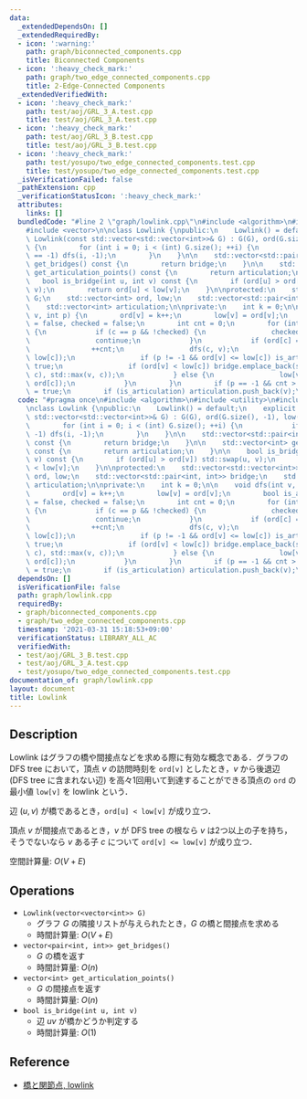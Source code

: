 ```yaml
---
data:
  _extendedDependsOn: []
  _extendedRequiredBy:
  - icon: ':warning:'
    path: graph/biconnected_components.cpp
    title: Biconnected Components
  - icon: ':heavy_check_mark:'
    path: graph/two_edge_connected_components.cpp
    title: 2-Edge-Connected Components
  _extendedVerifiedWith:
  - icon: ':heavy_check_mark:'
    path: test/aoj/GRL_3_A.test.cpp
    title: test/aoj/GRL_3_A.test.cpp
  - icon: ':heavy_check_mark:'
    path: test/aoj/GRL_3_B.test.cpp
    title: test/aoj/GRL_3_B.test.cpp
  - icon: ':heavy_check_mark:'
    path: test/yosupo/two_edge_connected_components.test.cpp
    title: test/yosupo/two_edge_connected_components.test.cpp
  _isVerificationFailed: false
  _pathExtension: cpp
  _verificationStatusIcon: ':heavy_check_mark:'
  attributes:
    links: []
  bundledCode: "#line 2 \"graph/lowlink.cpp\"\n#include <algorithm>\n#include <utility>\n\
    #include <vector>\n\nclass Lowlink {\npublic:\n    Lowlink() = default;\n    explicit\
    \ Lowlink(const std::vector<std::vector<int>>& G) : G(G), ord(G.size(), -1), low(G.size())\
    \ {\n        for (int i = 0; i < (int) G.size(); ++i) {\n            if (ord[i]\
    \ == -1) dfs(i, -1);\n        }\n    }\n\n    std::vector<std::pair<int, int>>\
    \ get_bridges() const {\n        return bridge;\n    }\n\n    std::vector<int>\
    \ get_articulation_points() const {\n        return articulation;\n    }\n\n \
    \   bool is_bridge(int u, int v) const {\n        if (ord[u] > ord[v]) std::swap(u,\
    \ v);\n        return ord[u] < low[v];\n    }\n\nprotected:\n    std::vector<std::vector<int>>\
    \ G;\n    std::vector<int> ord, low;\n    std::vector<std::pair<int, int>> bridge;\n\
    \    std::vector<int> articulation;\n\nprivate:\n    int k = 0;\n\n    void dfs(int\
    \ v, int p) {\n        ord[v] = k++;\n        low[v] = ord[v];\n        bool is_articulation\
    \ = false, checked = false;\n        int cnt = 0;\n        for (int c : G[v])\
    \ {\n            if (c == p && !checked) {\n                checked = true;\n\
    \                continue;\n            }\n            if (ord[c] == -1) {\n \
    \               ++cnt;\n                dfs(c, v);\n                low[v] = std::min(low[v],\
    \ low[c]);\n                if (p != -1 && ord[v] <= low[c]) is_articulation =\
    \ true;\n                if (ord[v] < low[c]) bridge.emplace_back(std::min(v,\
    \ c), std::max(v, c));\n            } else {\n                low[v] = std::min(low[v],\
    \ ord[c]);\n            }\n        }\n        if (p == -1 && cnt > 1) is_articulation\
    \ = true;\n        if (is_articulation) articulation.push_back(v);\n    }\n};\n"
  code: "#pragma once\n#include <algorithm>\n#include <utility>\n#include <vector>\n\
    \nclass Lowlink {\npublic:\n    Lowlink() = default;\n    explicit Lowlink(const\
    \ std::vector<std::vector<int>>& G) : G(G), ord(G.size(), -1), low(G.size()) {\n\
    \        for (int i = 0; i < (int) G.size(); ++i) {\n            if (ord[i] ==\
    \ -1) dfs(i, -1);\n        }\n    }\n\n    std::vector<std::pair<int, int>> get_bridges()\
    \ const {\n        return bridge;\n    }\n\n    std::vector<int> get_articulation_points()\
    \ const {\n        return articulation;\n    }\n\n    bool is_bridge(int u, int\
    \ v) const {\n        if (ord[u] > ord[v]) std::swap(u, v);\n        return ord[u]\
    \ < low[v];\n    }\n\nprotected:\n    std::vector<std::vector<int>> G;\n    std::vector<int>\
    \ ord, low;\n    std::vector<std::pair<int, int>> bridge;\n    std::vector<int>\
    \ articulation;\n\nprivate:\n    int k = 0;\n\n    void dfs(int v, int p) {\n\
    \        ord[v] = k++;\n        low[v] = ord[v];\n        bool is_articulation\
    \ = false, checked = false;\n        int cnt = 0;\n        for (int c : G[v])\
    \ {\n            if (c == p && !checked) {\n                checked = true;\n\
    \                continue;\n            }\n            if (ord[c] == -1) {\n \
    \               ++cnt;\n                dfs(c, v);\n                low[v] = std::min(low[v],\
    \ low[c]);\n                if (p != -1 && ord[v] <= low[c]) is_articulation =\
    \ true;\n                if (ord[v] < low[c]) bridge.emplace_back(std::min(v,\
    \ c), std::max(v, c));\n            } else {\n                low[v] = std::min(low[v],\
    \ ord[c]);\n            }\n        }\n        if (p == -1 && cnt > 1) is_articulation\
    \ = true;\n        if (is_articulation) articulation.push_back(v);\n    }\n};"
  dependsOn: []
  isVerificationFile: false
  path: graph/lowlink.cpp
  requiredBy:
  - graph/biconnected_components.cpp
  - graph/two_edge_connected_components.cpp
  timestamp: '2021-03-31 15:18:53+09:00'
  verificationStatus: LIBRARY_ALL_AC
  verifiedWith:
  - test/aoj/GRL_3_B.test.cpp
  - test/aoj/GRL_3_A.test.cpp
  - test/yosupo/two_edge_connected_components.test.cpp
documentation_of: graph/lowlink.cpp
layout: document
title: Lowlink
---
```


## Description

Lowlink はグラフの橋や間接点などを求める際に有効な概念である．グラフの DFS tree において，頂点 $v$ の訪問時刻を `ord[v]` としたとき，$v$ から後退辺 (DFS tree に含まれない辺) を高々1回用いて到達することができる頂点の `ord` の最小値 `low[v]` を lowlink という．

辺 $(u, v)$ が橋であるとき，`ord[u] < low[v]` が成り立つ．

頂点 $v$ が間接点であるとき，$v$ が DFS tree の根なら $v$ は2つ以上の子を持ち，そうでないなら $v$ ある子 $c$ について `ord[v] <= low[v]` が成り立つ．

空間計算量: $O(V + E)$

## Operations

- `Lowlink(vector<vector<int>> G)`
    - グラフ $G$ の隣接リストが与えられたとき，$G$ の橋と間接点を求める
    - 時間計算量: $O(V + E)$
- `vector<pair<int, int>> get_bridges()`
    - $G$ の橋を返す
    - 時間計算量: $O(n)$
- `vector<int> get_articulation_points()`
    - $G$ の間接点を返す
    - 時間計算量: $O(n)$
- `bool is_bridge(int u, int v)`
    - 辺 $uv$ が橋かどうか判定する
    - 時間計算量: $O(1)$

## Reference

- [橋と関節点, lowlink](https://kagamiz.hatenablog.com/entry/2013/10/05/005213)